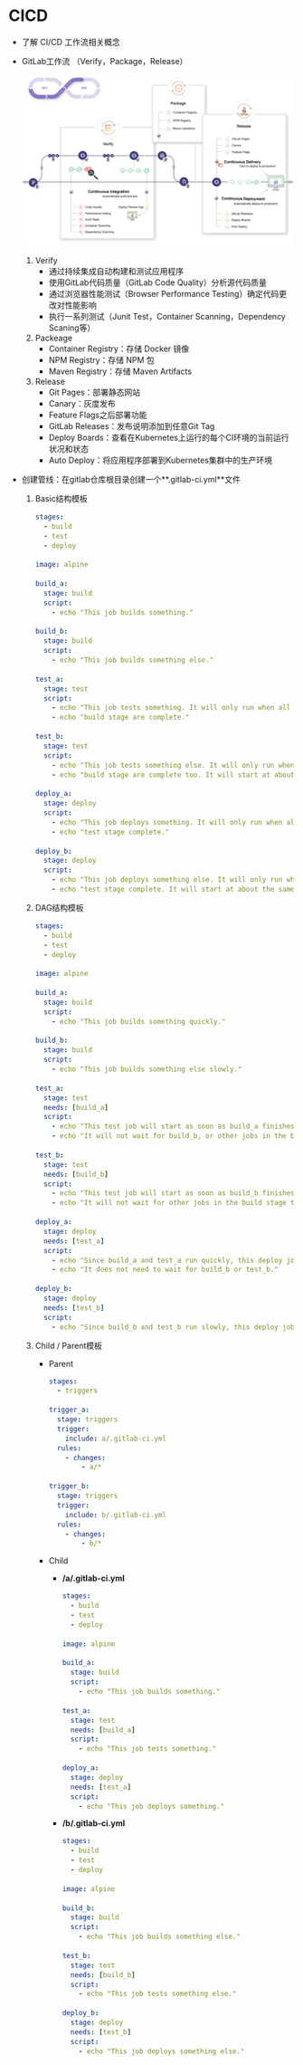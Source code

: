 # CICD

- 了解 CI/CD 工作流相关概念

- GitLab工作流 （Verify，Package，Release）

  ![img](assets/5c611adaf92004e6845665ea1e6ed572.png)

  1. Verify
     - 通过持续集成自动构建和测试应用程序
     - 使用GitLab代码质量（GitLab Code Quality）分析源代码质量
     - 通过浏览器性能测试（Browser Performance Testing）确定代码更改对性能影响
     - 执行一系列测试（Junit Test，Container Scanning，Dependency Scaning等）
  2. Packeage
     - Container Registry：存储 Docker 镜像
     - NPM Registry：存储 NPM 包
     - Maven Registry：存储 Maven Artifacts
  3. Release
     - Git Pages：部署静态网站
     - Canary：灰度发布
     - Feature Flags之后部署功能
     - GitLab Releases：发布说明添加到任意Git Tag
     - Deploy Boards：查看在Kubernetes上运行的每个CI环境的当前运行状况和状态
     - Auto Deploy：将应用程序部署到Kubernetes集群中的生产环境

- 创建管线：在gitlab仓库根目录创建一个**.gitlab-ci.yml**文件

  1. Basic结构模板

     ```yaml
     stages:
       - build
       - test
       - deploy
     
     image: alpine
     
     build_a:
       stage: build
       script:
         - echo "This job builds something."
     
     build_b:
       stage: build
       script:
         - echo "This job builds something else."
     
     test_a:
       stage: test
       script:
         - echo "This job tests something. It will only run when all jobs in the"
         - echo "build stage are complete."
     
     test_b:
       stage: test
       script:
         - echo "This job tests something else. It will only run when all jobs in the"
         - echo "build stage are complete too. It will start at about the same time as test_a."
     
     deploy_a:
       stage: deploy
       script:
         - echo "This job deploys something. It will only run when all jobs in the"
         - echo "test stage complete."
     
     deploy_b:
       stage: deploy
       script:
         - echo "This job deploys something else. It will only run when all jobs in the"
         - echo "test stage complete. It will start at about the same time as deploy_a."
     ```

     

  2. DAG结构模板

     ```yaml
     stages:
       - build
       - test
       - deploy
     
     image: alpine
     
     build_a:
       stage: build
       script:
         - echo "This job builds something quickly."
     
     build_b:
       stage: build
       script:
         - echo "This job builds something else slowly."
     
     test_a:
       stage: test
       needs: [build_a]
       script:
         - echo "This test job will start as soon as build_a finishes."
         - echo "It will not wait for build_b, or other jobs in the build stage, to finish."
     
     test_b:
       stage: test
       needs: [build_b]
       script:
         - echo "This test job will start as soon as build_b finishes."
         - echo "It will not wait for other jobs in the build stage to finish."
     
     deploy_a:
       stage: deploy
       needs: [test_a]
       script:
         - echo "Since build_a and test_a run quickly, this deploy job can run much earlier."
         - echo "It does not need to wait for build_b or test_b."
     
     deploy_b:
       stage: deploy
       needs: [test_b]
       script:
         - echo "Since build_b and test_b run slowly, this deploy job will run much later."
     ```

     

  3. Child / Parent模板

     - Parent

       ```yaml
       stages:
         - triggers
       
       trigger_a:
         stage: triggers
         trigger:
           include: a/.gitlab-ci.yml
         rules:
           - changes:
               - a/*
       
       trigger_b:
         stage: triggers
         trigger:
           include: b/.gitlab-ci.yml
         rules:
           - changes:
               - b/*
       ```

       

     - Child

       - **/a/.gitlab-ci.yml**

         ```yaml
         stages:
           - build
           - test
           - deploy
         
         image: alpine
         
         build_a:
           stage: build
           script:
             - echo "This job builds something."
         
         test_a:
           stage: test
           needs: [build_a]
           script:
             - echo "This job tests something."
         
         deploy_a:
           stage: deploy
           needs: [test_a]
           script:
             - echo "This job deploys something."
         ```

         

       - **/b/.gitlab-ci.yml**

         ```yaml
         stages:
           - build
           - test
           - deploy
         
         image: alpine
         
         build_b:
           stage: build
           script:
             - echo "This job builds something else."
         
         test_b:
           stage: test
           needs: [build_b]
           script:
             - echo "This job tests something else."
         
         deploy_b:
           stage: deploy
           needs: [test_b]
           script:
             - echo "This job deploys something else."
         ```

         